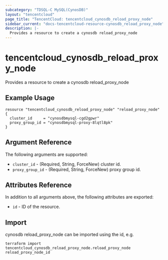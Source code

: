 ```yaml
---
subcategory: "TDSQL-C MySQL(CynosDB)"
layout: "tencentcloud"
page_title: "TencentCloud: tencentcloud_cynosdb_reload_proxy_node"
sidebar_current: "docs-tencentcloud-resource-cynosdb_reload_proxy_node"
description: |-
  Provides a resource to create a cynosdb reload_proxy_node
---
```


# tencentcloud_cynosdb_reload_proxy_node

Provides a resource to create a cynosdb reload_proxy_node

## Example Usage

```hcl
resource "tencentcloud_cynosdb_reload_proxy_node" "reload_proxy_node" {
  cluster_id     = "cynosdbmysql-cgd2gpwr"
  proxy_group_id = "cynosdbmysql-proxy-8lqtl8pk"
}
```

## Argument Reference

The following arguments are supported:

* `cluster_id` - (Required, String, ForceNew) cluster id.
* `proxy_group_id` - (Required, String, ForceNew) proxy group id.

## Attributes Reference

In addition to all arguments above, the following attributes are exported:

* `id` - ID of the resource.




## Import

cynosdb reload_proxy_node can be imported using the id, e.g.

```
terraform import tencentcloud_cynosdb_reload_proxy_node.reload_proxy_node reload_proxy_node_id
```

